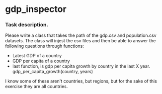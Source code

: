 # gdp_inspector
### Task description.
Please write a class that takes the path of the gdp.csv and population.csv datasets.
The class will injest the csv files and then be able to answer the following questions through functions:

- Latest GDP of a country
- GDP per capita of a country
- last function, is gdp per capita growth by country in the last X year. gdp_per_capita_growth(country, years)

I know some of these aren't countries, but regions, but for the sake of this exercise they are all countries.

